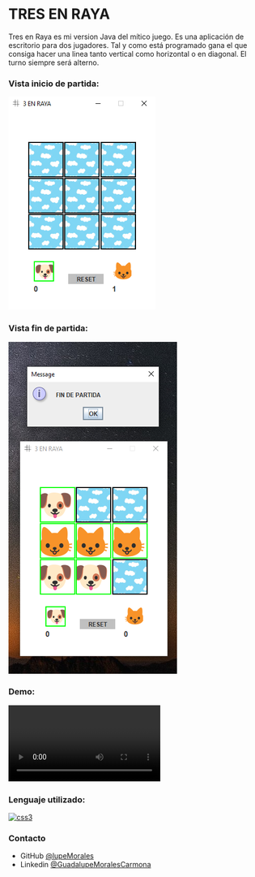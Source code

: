 # TRES EN RAYA
 <p>Tres en  Raya es mi version Java del mítico juego. Es una aplicación de escritorio para dos jugadores.  
Tal y como está programado gana el que consiga hacer una linea tanto vertical como horizontal o en diagonal. El turno siempre será alterno.

### Vista inicio de partida:

![Desktop](https://github.com/lupeMorales/3-en-raya/blob/master/3enRaya.png?raw=true)

### Vista fin de partida:

![Desktop](https://github.com/lupeMorales/3-en-raya/blob/master/3en%20Raya2.png?raw=true)

### Demo:

![Demo](./assets/PIEDRA%20PAPEL%20TIJERA%202022-09-15%2015-48-22.mp4)

### Lenguaje utilizado:
<p align="left"> <a href="https://www.w3schools.com/css/" target="_blank"> <img src="https://upload.wikimedia.org/wikipedia/en/3/30/Java_programming_language_logo.svg" alt="css3" width="60" height="60"/> </a> </p>

### Contacto

- GitHub [@lupeMorales](https://github.com/lupeMorales )
- Linkedin [@GuadalupeMoralesCarmona](https://linkedin.com/in/guadalupe-morales-carmona-817245226/ )
